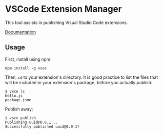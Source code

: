 # VSCode Extension Manager

This tool assists in publishing Visual Studio Code extensions.

[Documentation](https://github.com/Microsoft/vscode-extensionbuilders/blob/master/docs/tools/gallerycli.md)

## Usage

First, install using npm:

```
npm install -g vsce
```

Then, `cd` to your extension's directory.
It is good practice to list the files that will be included in your extension's
package, before you actually publish:

```
$ vsce ls
hello.js
package.json
```

Publish away:

```
$ vsce publish
Publishing uuid@0.0.1...
Successfully published uuid@0.0.1!
```
